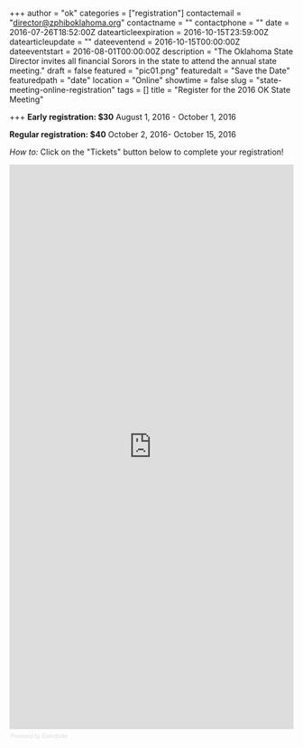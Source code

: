 +++
author = "ok"
categories = ["registration"]
contactemail = "director@zphiboklahoma.org"
contactname = ""
contactphone = ""
date = 2016-07-26T18:52:00Z
datearticleexpiration = 2016-10-15T23:59:00Z
datearticleupdate = ""
dateeventend = 2016-10-15T00:00:00Z
dateeventstart = 2016-08-01T00:00:00Z
description = "The Oklahoma State Director invites all financial Sorors in the state to attend the annual state meeting."
draft = false
featured = "pic01.png"
featuredalt = "Save the Date"
featuredpath = "date"
location = "Online"
showtime = false
slug = "state-meeting-online-registration"
tags = []
title = "Register for the 2016 OK State Meeting"

+++
**Early registration: $30**
August 1, 2016 - October 1, 2016

**Regular registration: $40**
October 2, 2016- October 15, 2016

*How to:* Click on the "Tickets" button below to complete your registration!

<div style="width:100%; text-align:left;" ><iframe  src="https://www.eventbrite.com/e/2016-zeta-phi-beta-sorority-inc-oklahoma-state-leadership-meeting-tickets-26812041538?ref=eweb" frameborder="0" height="1000" width="100%" vspace="0" hspace="0" marginheight="5" marginwidth="5" scrolling="auto" allowtransparency="true"></iframe><div style="font-family:Helvetica, Arial; font-size:10px; padding:5px 0 5px; margin:2px; width:100%; text-align:left;" ><a class="powered-by-eb" style="color: #dddddd; text-decoration: none;" target="_blank" href="http://www.eventbrite.com/l/registration-online/">Powered by Eventbrite</a></div></div>